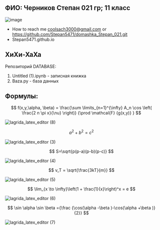 
## ФИО: Черников Степан 021 гр; 11 класс
 ![image](https://user-images.githubusercontent.com/114472390/192467910-26db5cb4-2eda-4431-9b53-60151b9b934f.png)
- How to reach me coolsach3000@gmail.com or https://github.com/Stepan5471/domashka_Stepan_021.git
- Stepan5471.github.io
 ## ХиХи-ХаХа
 Репозиторий DATABASE:
1) Untitled (1).ipynb - записная книжка
2) Baza.py - база данных
## Формулы:
$$ f(x,y,\alpha, \beta) = \frac{\sum \limits_{n=1}^{\infty} A_n \cos \left( \frac{2 n \pi x}{\nu} \right)} {\prod \mathcal{F} {g(x,y)} } $$

![lagrida_latex_editor (8)](https://user-images.githubusercontent.com/114472390/200511353-dbcb372b-d06a-4500-9de8-8c4b92035de5.png)

$$ a^2 + b^2 = c^2 $$

![lagrida_latex_editor (3)](https://user-images.githubusercontent.com/114472390/200510914-ca4b4d8a-bcbe-4466-ad63-3e39c615d174.png)

$$ S=\sqrt{p(p-a)(p-b)(p-c)} $$

![lagrida_latex_editor (4)](https://user-images.githubusercontent.com/114472390/200511004-96e9114e-c1cc-4584-8c5a-1b60ef8027d6.png)

$$ v_T = \sqrt{\frac{3kT}{m}} $$

![lagrida_latex_editor (5)](https://user-images.githubusercontent.com/114472390/200511070-4d74ac55-75f6-49ea-8ade-0a793092be14.png)

$$ \lim_{x \to \infty}\left(1 + \frac{1}{x}\right)^x = e $$

![lagrida_latex_editor (6)](https://user-images.githubusercontent.com/114472390/200511142-1805dba1-4795-4211-bd05-0bb05d893605.png)

$$ \sin \alpha \sin \beta ={\frac  {\cos(\alpha -\beta )-\cos(\alpha +\beta )}{2}} $$

![lagrida_latex_editor (7)](https://user-images.githubusercontent.com/114472390/200511243-b5ed48a0-6859-47a9-a4aa-06910ed1bc58.png)
#


